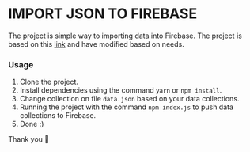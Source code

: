 # IMPORT JSON TO FIREBASE
The project is simple way to importing data into Firebase.
The project is based on this [link](https://cherylm.hashnode.dev/importing-json-data-into-firestore) and have modified based on needs.

### Usage
1. Clone the project.
2. Install dependencies using the command `yarn` or `npm install`.
3. Change collection on file `data.json` based on your data collections.
4. Running the project with the command `npm index.js` to push data collections to Firebase.
5. Done :)

Thank you 🚀